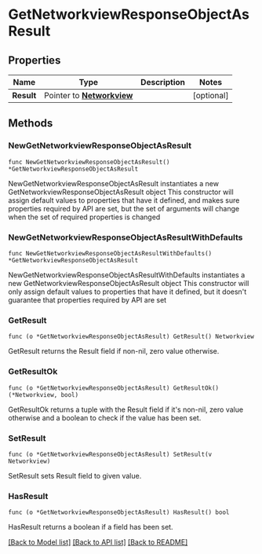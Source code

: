 # GetNetworkviewResponseObjectAsResult

## Properties

Name | Type | Description | Notes
------------ | ------------- | ------------- | -------------
**Result** | Pointer to [**Networkview**](Networkview.md) |  | [optional] 

## Methods

### NewGetNetworkviewResponseObjectAsResult

`func NewGetNetworkviewResponseObjectAsResult() *GetNetworkviewResponseObjectAsResult`

NewGetNetworkviewResponseObjectAsResult instantiates a new GetNetworkviewResponseObjectAsResult object
This constructor will assign default values to properties that have it defined,
and makes sure properties required by API are set, but the set of arguments
will change when the set of required properties is changed

### NewGetNetworkviewResponseObjectAsResultWithDefaults

`func NewGetNetworkviewResponseObjectAsResultWithDefaults() *GetNetworkviewResponseObjectAsResult`

NewGetNetworkviewResponseObjectAsResultWithDefaults instantiates a new GetNetworkviewResponseObjectAsResult object
This constructor will only assign default values to properties that have it defined,
but it doesn't guarantee that properties required by API are set

### GetResult

`func (o *GetNetworkviewResponseObjectAsResult) GetResult() Networkview`

GetResult returns the Result field if non-nil, zero value otherwise.

### GetResultOk

`func (o *GetNetworkviewResponseObjectAsResult) GetResultOk() (*Networkview, bool)`

GetResultOk returns a tuple with the Result field if it's non-nil, zero value otherwise
and a boolean to check if the value has been set.

### SetResult

`func (o *GetNetworkviewResponseObjectAsResult) SetResult(v Networkview)`

SetResult sets Result field to given value.

### HasResult

`func (o *GetNetworkviewResponseObjectAsResult) HasResult() bool`

HasResult returns a boolean if a field has been set.


[[Back to Model list]](../README.md#documentation-for-models) [[Back to API list]](../README.md#documentation-for-api-endpoints) [[Back to README]](../README.md)


